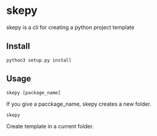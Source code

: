 # skepy
skepy is a cli for creating a python project template


## Install
```
python3 setup.py install
```

## Usage
```
skepy [package_name]
```
If you give a pacckage_name, skepy creates a new folder.

```
skepy
```
Create template in a current folder.
